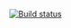 [![Build status](https://ci.appveyor.com/api/projects/status/x6t5mdj6k9oe369d?svg=true)](https://ci.appveyor.com/project/Saveleva88/2-3-1patterns)
